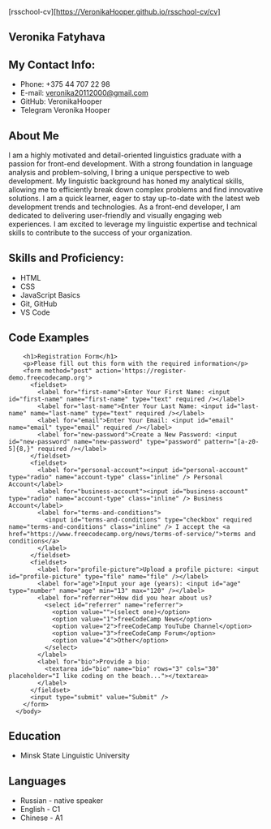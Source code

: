 [rsschool-cv][https://VeronikaHooper.github.io/rsschool-cv/cv]
## Veronika Fatyhava

## My Contact Info:
* Phone: +375 44 707 22 98
* E-mail: veronika20112000@gmail.com
* GitHub: VeronikaHooper
* Telegram Veronika Hooper
## About Me
 I am a highly motivated and detail-oriented linguistics graduate with a passion for front-end development. With a strong foundation in language analysis and problem-solving, I bring a unique perspective to web development.  My linguistic background has honed my analytical skills, allowing me to efficiently break down complex problems and find innovative solutions. I am a quick learner, eager to stay up-to-date with the latest web development trends and technologies. As a front-end developer, I am dedicated to delivering user-friendly and visually engaging web experiences. I am excited to leverage my linguistic expertise and technical skills to contribute to the success of your organization.
 ## Skills and Proficiency:
* HTML
* CSS
* JavaScript Basics
* Git, GitHub
* VS Code
## Code Examples
```<body>
    <h1>Registration Form</h1>
    <p>Please fill out this form with the required information</p>
    <form method="post" action='https://register-demo.freecodecamp.org'>
      <fieldset>
        <label for="first-name">Enter Your First Name: <input id="first-name" name="first-name" type="text" required /></label>
        <label for="last-name">Enter Your Last Name: <input id="last-name" name="last-name" type="text" required /></label>
        <label for="email">Enter Your Email: <input id="email" name="email" type="email" required /></label>
        <label for="new-password">Create a New Password: <input id="new-password" name="new-password" type="password" pattern="[a-z0-5]{8,}" required /></label>
      </fieldset>
      <fieldset>
        <label for="personal-account"><input id="personal-account" type="radio" name="account-type" class="inline" /> Personal Account</label>
        <label for="business-account"><input id="business-account" type="radio" name="account-type" class="inline" /> Business Account</label>
        <label for="terms-and-conditions">
          <input id="terms-and-conditions" type="checkbox" required name="terms-and-conditions" class="inline" /> I accept the <a href="https://www.freecodecamp.org/news/terms-of-service/">terms and conditions</a>
        </label>
      </fieldset>
      <fieldset>
        <label for="profile-picture">Upload a profile picture: <input id="profile-picture" type="file" name="file" /></label>
        <label for="age">Input your age (years): <input id="age" type="number" name="age" min="13" max="120" /></label>
        <label for="referrer">How did you hear about us?
          <select id="referrer" name="referrer">
            <option value="">(select one)</option>
            <option value="1">freeCodeCamp News</option>
            <option value="2">freeCodeCamp YouTube Channel</option>
            <option value="3">freeCodeCamp Forum</option>
            <option value="4">Other</option>
          </select>
        </label>
        <label for="bio">Provide a bio:
          <textarea id="bio" name="bio" rows="3" cols="30" placeholder="I like coding on the beach..."></textarea>
        </label>
      </fieldset>
      <input type="submit" value="Submit" />
    </form>
  </body>
  ```
## Education
* Minsk State Linguistic University
## Languages
* Russian - native speaker
* English - C1
* Chinese - A1

[defhttps://VeronikaHooper.github.io/rsschool-cv/cv]: https://VeronikaHooper.github.io/rsschool-cv/cv